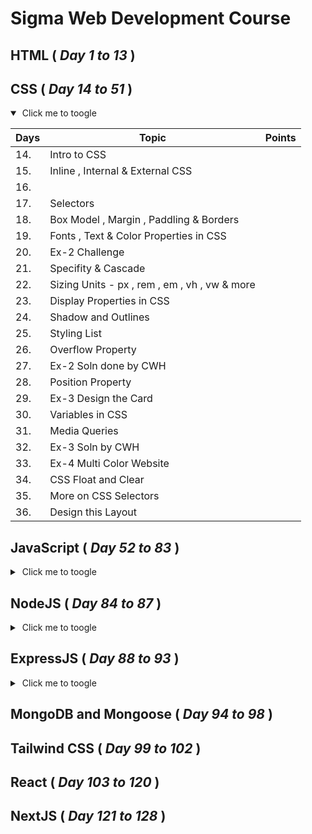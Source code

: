 # Sigma Web Development Course

## HTML ( *Day 1 to 13* )



## CSS ( *Day 14 to 51* )
<details markdown='1' open>
    <summary>&nbsp;Click me to toogle</summary>

|Days | Topic        | Points |
| --- |  ---         | ----- |
| 14. | Intro to CSS |        |
| 15. | Inline , Internal & External CSS |        |
| 16. | | |
| 17. |  Selectors | |
| 18. |  Box Model , Margin , Paddling & Borders | |
| 19. | Fonts , Text & Color Properties in CSS | |
| 20. | Ex-2 Challenge | |
| 21. |  Specifity & Cascade | |
| 22. | Sizing Units - px , rem , em , vh , vw & more | |
| 23. | Display Properties in CSS | |
| 24. | Shadow and Outlines ||
| 25. | Styling List | |
| 26. | Overflow Property | |
| 27. | Ex-2 Soln done by CWH | |
| 28. | Position Property | |
| 29. | Ex-3 Design the Card | |
| 30. | Variables in CSS | |
| 31. | Media Queries | |
| 32. | Ex-3 Soln by CWH | |
| 33. | Ex-4 Multi Color Website | |
| 34. | CSS Float and Clear | |
| 35. | More on CSS Selectors| |
| 36. | Design this Layout | |

</details>



## JavaScript ( *Day 52 to 83* )
<details >
    <summary>&nbsp;Click me to toogle</summary>

| Days   | Topic        | Points |
| ---    |  ---         | -----  |
| 54. | Introduction to Javascript||
| 55. | Variables and Datatype | |
| 56. | Conditionals & Expressions | |
| 57. | Loops | |
| 58. | Functions | |
| 59. | Exercise - Faulty Calculator||
| 60. | Strings | |
| 61. | Ex9 - Faulty Calculator Soln by CWH ||
| 62. | Ex10 - Business Name Generator||
| 63. | Arrays ||
| 64. | Ex-10 Business Name Generator Soln by CWH||
| 65. | Ex-11 Factorial ||
| 66. | DOM (Document Object Model) | |
| 67. | Dom Children , Parent , Siblings Node ||
| 68. | Walking the Dom ||
| 69. | Ex-11 Factorial solution by CWH||
| 70. | Ex-12 DOM |
| 71. | DOM Inserting and Removing ||
| 72. | Ex-12 Dom Solution by CWH ||
| 73. | Ex-13 Dynamic Card ||
| 74. | Events , Event Bubbling , SetInterval & setTimeout |
| 75. | Callback & Promises ||
| 76. | Async Await ||
| 77. | Ex-13 Card Sol by CWH ||
| 78. | Ex- 14 Hacker's Terminal ||
| 79. | Tru , Catch & Error Handling ||
| 80. | Class & Object ||
| 81. | Ex-14 Hacker's Terminal Soln by CWH ||
| 82. | Advance Javascript||
| 83. | Javascript Interview Questions ||

</details>

## NodeJS ( *Day 84 to 87* )

<details >
    <summary>&nbsp;Click me to toogle</summary>
| Days   | Topic        | Points |
| ---    |  ---         | -----  |
| 85. | Nodejs & Npm(Node Package Manager)||
| 86. | Common JS vs EchmaScript Modules ||
| 87. | Working with Files(fs module)||

</details> 

## ExpressJS ( *Day 88 to 93* )
<details >
    <summary>&nbsp;Click me to toogle</summary>
| Days   | Topic        | Points |
| ---    |  ---         | -----  |
| 88. | Introduction to ExpressJS||
| 89. | Response , Request Router in Express ||
| 90. | Middlewares in ExpressJS ||
| 91. | Ex-15 Clear the Cutter ||
| 92. | Ejs template Engine in ExpressJS ||
| 93. | Ex-15 Clear the cutter soln by CWH ||

</details> 

## MongoDB and Mongoose ( *Day 94 to 98* )

## Tailwind CSS ( *Day 99 to 102* )

## React ( *Day 103 to 120* )

## NextJS ( *Day 121 to 128* )
